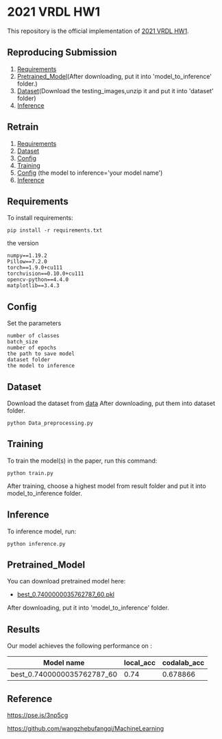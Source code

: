 
# 2021 VRDL HW1

This repository is the official implementation of [2021 VRDL HW1](https://competitions.codalab.org/competitions/35668?secret_key=09789b13-35ec-4928-ac0f-6c86631dda07). 


## Reproducing Submission
1. [Requirements](#Requirements)
2. [Pretrained_Model](#Pretrained_Model)(After downloading, put it into 'model_to_inference' folder.)
3. [Dataset](#Dataset)(Download the testing_images,unzip it and put it into 'dataset' folder)
4. [Inference](#Inference)

## Retrain
1. [Requirements](#Requirements)
2. [Dataset](#Dataset)
3. [Config](#Config)
4. [Training](#Training)
5. [Config](#Config) (the model to inference='your model name')
6. [Inference](#Inference)

## Requirements

To install requirements:

```setup
pip install -r requirements.txt
```

the version
```setup
numpy==1.19.2
Pillow==7.2.0
torch==1.9.0+cu111
torchvision==0.10.0+cu111
opencv-python==4.4.0
matplotlib==3.4.3

```



## Config
Set the parameters
```parameter
number of classes
batch_size
number of epochs
the path to save model
dataset folder
the model to inference
```


## Dataset 
Download the dataset from [data](https://drive.google.com/drive/folders/1G1cZ8BE4oJf469zLKordpghwx9Mmg4k8?usp=sharing)
After downloading, put them into dataset folder.

```data
python Data_preprocessing.py
```

## Training

To train the model(s) in the paper, run this command:

```train
python train.py
```
After training, choose a highest model from result folder and put it into model_to_inference folder.


## Inference

To inference model, run:

```eval
python inference.py
```


## Pretrained_Model

You can download pretrained model here:

- [best_0.7400000035762787_60.pkl](https://drive.google.com/file/d/1nUxSO_0VJfWdwXmgqa54iXVetuxREJ8B/view?usp=sharing)

After downloading, put it into 'model_to_inference' folder.

## Results

Our model achieves the following performance on :


| Model name                   | local_acc        | codalab_acc    |
| ------------------           |----------------  | -------------- |
| best_0.7400000035762787_60   |     0.74         |   0.678866     |



## Reference
https://pse.is/3np5cg

https://github.com/wangzhebufangqi/MachineLearning
